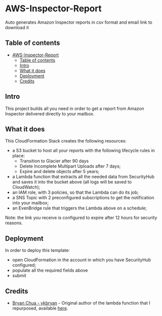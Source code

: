 # AWS-Inspector-Report
Auto generates Amazon Inspector reports in csv format and email link to download it

## Table of contents
- [AWS-Inspector-Report](#aws-inspector-report)
  - [Table of contents](#table-of-contents)
  - [Intro](#intro)
  - [What it does](#what-it-does)
  - [Deployment](#deployment)
  - [Credits](#credits)

## Intro
This project builds all you need in order to get a report from Amazon Inspector delivered directly to your mailbox.

## What it does
This CloudFormation Stack creates the following resources:
* a S3 bucket to host all your reports with the following lifecycle rules in place:
  * Transition to Glacier after 90 days
  * Delete Incomplete Multipart Uploads after 7 days;
  * Expire and delete objects after 5 years;
* a Lambda function that extracts all the needed data from SecurityHub and saves it into the bucket above (all logs will be saved to CloudWatch);
* an IAM role, with 3 policies, so that the Lambda can do its job;
* a SNS Topic with 2 preconfigured subscriptions to get the notification into your mailbox;
* an EvenBridge rule that triggers the Lambda above on a schedule;

Note: the link you receive is configured to expire after 12 hours for security reasons.

## Deployment
In order to deploy this template:
* open CloudFormation in the account in which you have SecurityHub configured;
* populate all the required fields above
* submit

## Credits
* [Bryan Chua - ykbryan](https://github.com/ykbryan) - Original author of the lambda function that I repurposed, available [here](https://github.com/ykbryan/lambda-get-securityhub-findings).
